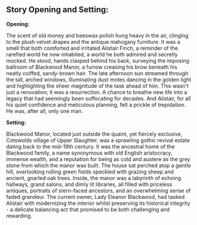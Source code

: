 ## Story Opening and Setting:

**Opening:**

The scent of old money and beeswax polish hung heavy in the air, clinging to the plush velvet drapes and the antique mahogany furniture. It was a smell that both comforted and irritated Alistair Finch, a reminder of the rarefied world he now inhabited, a world he both admired and secretly mocked. He stood, hands clasped behind his back, surveying the imposing ballroom of Blackwood Manor, a furrow creasing his brow beneath his neatly coiffed, sandy-brown hair. The late afternoon sun streamed through the tall, arched windows, illuminating dust motes dancing in the golden light and highlighting the sheer magnitude of the task ahead of him. This wasn’t just a renovation; it was a resurrection. A chance to breathe new life into a legacy that had seemingly been suffocating for decades. And Alistair, for all his quiet confidence and meticulous planning, felt a prickle of trepidation. He was, after all, only one man.

**Setting:**

Blackwood Manor, located just outside the quaint, yet fiercely exclusive, Cotswolds village of Upper Slaughter, was a sprawling gothic revival estate dating back to the mid-19th century. It was the ancestral home of the Blackwood family, a name synonymous with old English aristocracy, immense wealth, and a reputation for being as cold and austere as the grey stone from which the manor was built. The house sat perched atop a gentle hill, overlooking rolling green fields speckled with grazing sheep and ancient, gnarled oak trees. Inside, the manor was a labyrinth of echoing hallways, grand salons, and dimly lit libraries, all filled with priceless antiques, portraits of stern-faced ancestors, and an overwhelming sense of faded grandeur. The current owner, Lady Eleanor Blackwood, had tasked Alistair with modernizing the interior whilst preserving its historical integrity - a delicate balancing act that promised to be both challenging and rewarding.
